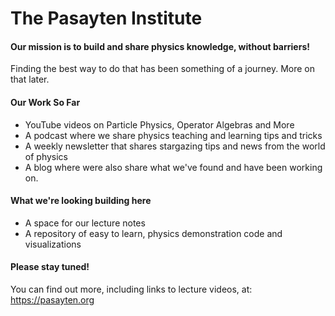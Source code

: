 # The Pasayten Institute
#### Our mission is to build and share physics knowledge, without barriers!
Finding the best way to do that has been something of a journey. More on that later.

#### Our Work So Far
* YouTube videos on Particle Physics, Operator Algebras and More
* A podcast where we share physics teaching and learning tips and tricks
* A weekly newsletter that shares stargazing tips and news from the world of physics
* A blog where were also share what we've found and have been working on.

#### What we're looking building here
* A space for our lecture notes
* A repository of easy to learn, physics demonstration code and visualizations

#### Please stay tuned! 

You can find out more, including links to lecture videos, at: https://pasayten.org

<!--
2021-05-04

**pasayteninstitute/pasayteninstitute** is a ✨ _special_ ✨ repository because its `README.md` (this file) appears on your GitHub profile.

Here are some ideas to get you started:

- 🔭 I’m currently working on ...
- 🌱 I’m currently learning ...
- 👯 I’m looking to collaborate on ...
- 🤔 I’m looking for help with ...
- 💬 Ask me about ...
- 📫 How to reach me: ...
- 😄 Pronouns: ...
- ⚡ Fun fact: ...
-->
